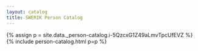 ```yaml
---
layout: catalog
title: SWERIK Person Catalog
---
```

{% assign p = site.data._person-catalog.i-5QzcxG1Z49aLmvTpcUfEVZ %}
{% include person-catalog.html p=p %}

